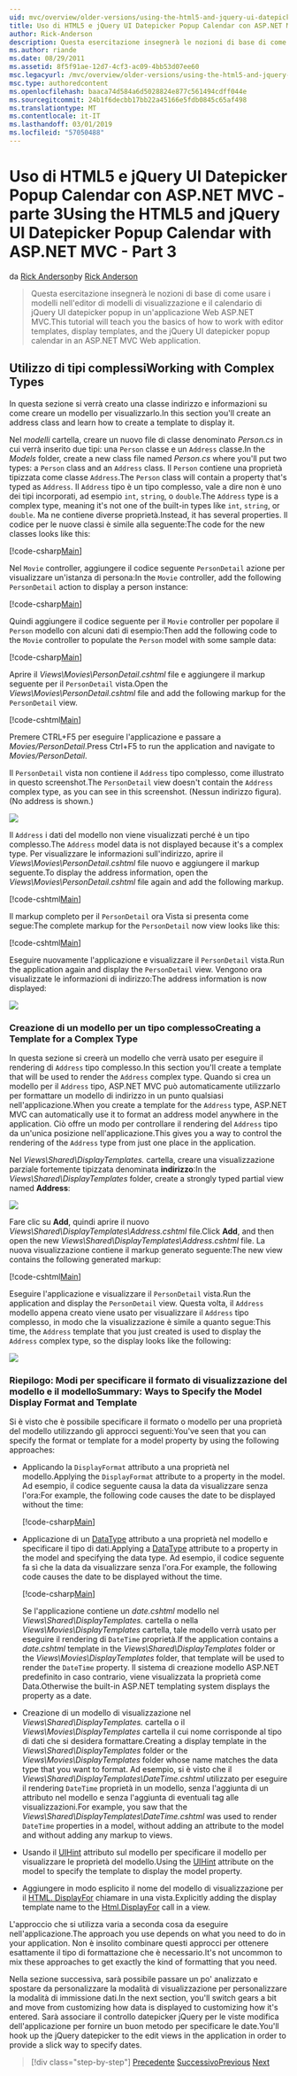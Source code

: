 ```yaml
---
uid: mvc/overview/older-versions/using-the-html5-and-jquery-ui-datepicker-popup-calendar-with-aspnet-mvc/using-the-html5-and-jquery-ui-datepicker-popup-calendar-with-aspnet-mvc-part-3
title: Uso di HTML5 e jQuery UI Datepicker Popup Calendar con ASP.NET MVC - parte 3 | Microsoft Docs
author: Rick-Anderson
description: Questa esercitazione insegnerà le nozioni di base di come usare i modelli nell'editor di modelli di visualizzazione e il calendario jQuery UI datepicker popup in MV un ASP.NET...
ms.author: riande
ms.date: 08/29/2011
ms.assetid: 8f5f91ae-12d7-4cf3-ac09-4bb53d07ee60
msc.legacyurl: /mvc/overview/older-versions/using-the-html5-and-jquery-ui-datepicker-popup-calendar-with-aspnet-mvc/using-the-html5-and-jquery-ui-datepicker-popup-calendar-with-aspnet-mvc-part-3
msc.type: authoredcontent
ms.openlocfilehash: baaca74d584a6d5028824e877c561494cdff044e
ms.sourcegitcommit: 24b1f6decbb17bb22a45166e5fdb0845c65af498
ms.translationtype: MT
ms.contentlocale: it-IT
ms.lasthandoff: 03/01/2019
ms.locfileid: "57050488"
---
```

<a name="using-the-html5-and-jquery-ui-datepicker-popup-calendar-with-aspnet-mvc---part-3"></a><span data-ttu-id="36946-103">Uso di HTML5 e jQuery UI Datepicker Popup Calendar con ASP.NET MVC - parte 3</span><span class="sxs-lookup"><span data-stu-id="36946-103">Using the HTML5 and jQuery UI Datepicker Popup Calendar with ASP.NET MVC - Part 3</span></span>
====================
<span data-ttu-id="36946-104">da [Rick Anderson]((https://twitter.com/RickAndMSFT))</span><span class="sxs-lookup"><span data-stu-id="36946-104">by [Rick Anderson]((https://twitter.com/RickAndMSFT))</span></span>

> <span data-ttu-id="36946-105">Questa esercitazione insegnerà le nozioni di base di come usare i modelli nell'editor di modelli di visualizzazione e il calendario di jQuery UI datepicker popup in un'applicazione Web ASP.NET MVC.</span><span class="sxs-lookup"><span data-stu-id="36946-105">This tutorial will teach you the basics of how to work with editor templates, display templates, and the jQuery UI datepicker popup calendar in an ASP.NET MVC Web application.</span></span>


## <a name="working-with-complex-types"></a><span data-ttu-id="36946-106">Utilizzo di tipi complessi</span><span class="sxs-lookup"><span data-stu-id="36946-106">Working with Complex Types</span></span>

<span data-ttu-id="36946-107">In questa sezione si verrà creato una classe indirizzo e informazioni su come creare un modello per visualizzarlo.</span><span class="sxs-lookup"><span data-stu-id="36946-107">In this section you'll create an address class and learn how to create a template to display it.</span></span>

<span data-ttu-id="36946-108">Nel *modelli* cartella, creare un nuovo file di classe denominato *Person.cs* in cui verrà inserito due tipi: una `Person` classe e un `Address` classe.</span><span class="sxs-lookup"><span data-stu-id="36946-108">In the *Models* folder, create a new class file named *Person.cs* where you'll put two types: a `Person` class and an `Address` class.</span></span> <span data-ttu-id="36946-109">Il `Person` contiene una proprietà tipizzata come classe `Address`.</span><span class="sxs-lookup"><span data-stu-id="36946-109">The `Person` class will contain a property that's typed as `Address`.</span></span> <span data-ttu-id="36946-110">Il `Address` tipo è un tipo complesso, vale a dire non è uno dei tipi incorporati, ad esempio `int`, `string`, o `double`.</span><span class="sxs-lookup"><span data-stu-id="36946-110">The `Address` type is a complex type, meaning it's not one of the built-in types like `int`, `string`, or `double`.</span></span> <span data-ttu-id="36946-111">Ma ne contiene diverse proprietà.</span><span class="sxs-lookup"><span data-stu-id="36946-111">Instead, it has several properties.</span></span> <span data-ttu-id="36946-112">Il codice per le nuove classi è simile alla seguente:</span><span class="sxs-lookup"><span data-stu-id="36946-112">The code for the new classes looks like this:</span></span>

[!code-csharp[Main](using-the-html5-and-jquery-ui-datepicker-popup-calendar-with-aspnet-mvc-part-3/samples/sample1.cs)]

<span data-ttu-id="36946-113">Nel `Movie` controller, aggiungere il codice seguente `PersonDetail` azione per visualizzare un'istanza di persona:</span><span class="sxs-lookup"><span data-stu-id="36946-113">In the `Movie` controller, add the following `PersonDetail` action to display a person instance:</span></span>

[!code-csharp[Main](using-the-html5-and-jquery-ui-datepicker-popup-calendar-with-aspnet-mvc-part-3/samples/sample2.cs)]

<span data-ttu-id="36946-114">Quindi aggiungere il codice seguente per il `Movie` controller per popolare il `Person` modello con alcuni dati di esempio:</span><span class="sxs-lookup"><span data-stu-id="36946-114">Then add the following code to the `Movie` controller to populate the `Person` model with some sample data:</span></span>

[!code-csharp[Main](using-the-html5-and-jquery-ui-datepicker-popup-calendar-with-aspnet-mvc-part-3/samples/sample3.cs)]

<span data-ttu-id="36946-115">Aprire il *Views\Movies\PersonDetail.cshtml* file e aggiungere il markup seguente per il `PersonDetail` vista.</span><span class="sxs-lookup"><span data-stu-id="36946-115">Open the *Views\Movies\PersonDetail.cshtml* file and add the following markup for the `PersonDetail` view.</span></span>

[!code-cshtml[Main](using-the-html5-and-jquery-ui-datepicker-popup-calendar-with-aspnet-mvc-part-3/samples/sample4.cshtml)]

<span data-ttu-id="36946-116">Premere CTRL+F5 per eseguire l'applicazione e passare a *Movies/PersonDetail*.</span><span class="sxs-lookup"><span data-stu-id="36946-116">Press Ctrl+F5 to run the application and navigate to *Movies/PersonDetail*.</span></span>

<span data-ttu-id="36946-117">Il `PersonDetail` vista non contiene il `Address` tipo complesso, come illustrato in questo screenshot.</span><span class="sxs-lookup"><span data-stu-id="36946-117">The `PersonDetail` view doesn't contain the `Address` complex type, as you can see in this screenshot.</span></span> <span data-ttu-id="36946-118">(Nessun indirizzo figura).</span><span class="sxs-lookup"><span data-stu-id="36946-118">(No address is shown.)</span></span>

![](using-the-html5-and-jquery-ui-datepicker-popup-calendar-with-aspnet-mvc-part-3/_static/image1.png)

<span data-ttu-id="36946-119">Il `Address` i dati del modello non viene visualizzati perché è un tipo complesso.</span><span class="sxs-lookup"><span data-stu-id="36946-119">The `Address` model data is not displayed because it's a complex type.</span></span> <span data-ttu-id="36946-120">Per visualizzare le informazioni sull'indirizzo, aprire il *Views\Movies\PersonDetail.cshtml* file nuovo e aggiungere il markup seguente.</span><span class="sxs-lookup"><span data-stu-id="36946-120">To display the address information, open the *Views\Movies\PersonDetail.cshtml* file again and add the following markup.</span></span>

[!code-cshtml[Main](using-the-html5-and-jquery-ui-datepicker-popup-calendar-with-aspnet-mvc-part-3/samples/sample5.cshtml)]

<span data-ttu-id="36946-121">Il markup completo per il `PersonDetail` ora Vista si presenta come segue:</span><span class="sxs-lookup"><span data-stu-id="36946-121">The complete markup for the `PersonDetail` now view looks like this:</span></span>

[!code-cshtml[Main](using-the-html5-and-jquery-ui-datepicker-popup-calendar-with-aspnet-mvc-part-3/samples/sample6.cshtml)]

<span data-ttu-id="36946-122">Eseguire nuovamente l'applicazione e visualizzare il `PersonDetail` vista.</span><span class="sxs-lookup"><span data-stu-id="36946-122">Run the application again and display the `PersonDetail` view.</span></span> <span data-ttu-id="36946-123">Vengono ora visualizzate le informazioni di indirizzo:</span><span class="sxs-lookup"><span data-stu-id="36946-123">The address information is now displayed:</span></span>

![](using-the-html5-and-jquery-ui-datepicker-popup-calendar-with-aspnet-mvc-part-3/_static/image2.png)

### <a name="creating-a-template-for-a-complex-type"></a><span data-ttu-id="36946-124">Creazione di un modello per un tipo complesso</span><span class="sxs-lookup"><span data-stu-id="36946-124">Creating a Template for a Complex Type</span></span>

<span data-ttu-id="36946-125">In questa sezione si creerà un modello che verrà usato per eseguire il rendering di `Address` tipo complesso.</span><span class="sxs-lookup"><span data-stu-id="36946-125">In this section you'll create a template that will be used to render the `Address` complex type.</span></span> <span data-ttu-id="36946-126">Quando si crea un modello per il `Address` tipo, ASP.NET MVC può automaticamente utilizzarlo per formattare un modello di indirizzo in un punto qualsiasi nell'applicazione.</span><span class="sxs-lookup"><span data-stu-id="36946-126">When you create a template for the `Address` type, ASP.NET MVC can automatically use it to format an address model anywhere in the application.</span></span> <span data-ttu-id="36946-127">Ciò offre un modo per controllare il rendering del `Address` tipo da un'unica posizione nell'applicazione.</span><span class="sxs-lookup"><span data-stu-id="36946-127">This gives you a way to control the rendering of the `Address` type from just one place in the application.</span></span>

<span data-ttu-id="36946-128">Nel *Views\Shared\DisplayTemplates.* cartella, creare una visualizzazione parziale fortemente tipizzata denominata **indirizzo**:</span><span class="sxs-lookup"><span data-stu-id="36946-128">In the *Views\Shared\DisplayTemplates* folder, create a strongly typed partial view named **Address**:</span></span>

![](using-the-html5-and-jquery-ui-datepicker-popup-calendar-with-aspnet-mvc-part-3/_static/image3.png)

<span data-ttu-id="36946-129">Fare clic su **Add**, quindi aprire il nuovo *Views\Shared\DisplayTemplates\Address.cshtml* file.</span><span class="sxs-lookup"><span data-stu-id="36946-129">Click **Add**, and then open the new *Views\Shared\DisplayTemplates\Address.cshtml* file.</span></span> <span data-ttu-id="36946-130">La nuova visualizzazione contiene il markup generato seguente:</span><span class="sxs-lookup"><span data-stu-id="36946-130">The new view contains the following generated markup:</span></span>

[!code-cshtml[Main](using-the-html5-and-jquery-ui-datepicker-popup-calendar-with-aspnet-mvc-part-3/samples/sample7.cshtml)]

<span data-ttu-id="36946-131">Eseguire l'applicazione e visualizzare il `PersonDetail` vista.</span><span class="sxs-lookup"><span data-stu-id="36946-131">Run the application and display the `PersonDetail` view.</span></span> <span data-ttu-id="36946-132">Questa volta, il `Address` modello appena creato viene usato per visualizzare il `Address` tipo complesso, in modo che la visualizzazione è simile a quanto segue:</span><span class="sxs-lookup"><span data-stu-id="36946-132">This time, the `Address` template that you just created is used to display the `Address` complex type, so the display looks like the following:</span></span>

![](using-the-html5-and-jquery-ui-datepicker-popup-calendar-with-aspnet-mvc-part-3/_static/image4.png)

### <a name="summary-ways-to-specify-the-model-display-format-and-template"></a><span data-ttu-id="36946-133">Riepilogo: Modi per specificare il formato di visualizzazione del modello e il modello</span><span class="sxs-lookup"><span data-stu-id="36946-133">Summary: Ways to Specify the Model Display Format and Template</span></span>

<span data-ttu-id="36946-134">Si è visto che è possibile specificare il formato o modello per una proprietà del modello utilizzando gli approcci seguenti:</span><span class="sxs-lookup"><span data-stu-id="36946-134">You've seen that you can specify the format or template for a model property by using the following approaches:</span></span>

- <span data-ttu-id="36946-135">Applicando la `DisplayFormat` attributo a una proprietà nel modello.</span><span class="sxs-lookup"><span data-stu-id="36946-135">Applying the `DisplayFormat` attribute to a property in the model.</span></span> <span data-ttu-id="36946-136">Ad esempio, il codice seguente causa la data da visualizzare senza l'ora:</span><span class="sxs-lookup"><span data-stu-id="36946-136">For example, the following code causes the date to be displayed without the time:</span></span>

    [!code-csharp[Main](using-the-html5-and-jquery-ui-datepicker-popup-calendar-with-aspnet-mvc-part-3/samples/sample8.cs)]
- <span data-ttu-id="36946-137">Applicazione di un [DataType](https://msdn.microsoft.com/library/system.componentmodel.dataannotations.datatype.aspx) attributo a una proprietà nel modello e specificare il tipo di dati.</span><span class="sxs-lookup"><span data-stu-id="36946-137">Applying a [DataType](https://msdn.microsoft.com/library/system.componentmodel.dataannotations.datatype.aspx) attribute to a property in the model and specifying the data type.</span></span> <span data-ttu-id="36946-138">Ad esempio, il codice seguente fa sì che la data da visualizzare senza l'ora.</span><span class="sxs-lookup"><span data-stu-id="36946-138">For example, the following code causes the date to be displayed without the time.</span></span>

    [!code-csharp[Main](using-the-html5-and-jquery-ui-datepicker-popup-calendar-with-aspnet-mvc-part-3/samples/sample9.cs)]

    <span data-ttu-id="36946-139">Se l'applicazione contiene un *date.cshtml* modello nel *Views\Shared\DisplayTemplates.* cartella o nella *Views\Movies\DisplayTemplates* cartella, tale modello verrà usato per eseguire il rendering di `DateTime` proprietà.</span><span class="sxs-lookup"><span data-stu-id="36946-139">If the application contains a *date.cshtml* template in the *Views\Shared\DisplayTemplates* folder or the *Views\Movies\DisplayTemplates* folder, that template will be used to render the `DateTime` property.</span></span> <span data-ttu-id="36946-140">Il sistema di creazione modello ASP.NET predefinito in caso contrario, viene visualizzata la proprietà come Data.</span><span class="sxs-lookup"><span data-stu-id="36946-140">Otherwise the built-in ASP.NET templating system displays the property as a date.</span></span>
- <span data-ttu-id="36946-141">Creazione di un modello di visualizzazione nel *Views\Shared\DisplayTemplates.* cartella o il *Views\Movies\DisplayTemplates* cartella il cui nome corrisponde al tipo di dati che si desidera formattare.</span><span class="sxs-lookup"><span data-stu-id="36946-141">Creating a display template in the *Views\Shared\DisplayTemplates* folder or the *Views\Movies\DisplayTemplates* folder whose name matches the data type that you want to format.</span></span> <span data-ttu-id="36946-142">Ad esempio, si è visto che il *Views\Shared\DisplayTemplates\DateTime.cshtml* utilizzato per eseguire il rendering `DateTime` proprietà in un modello, senza l'aggiunta di un attributo nel modello e senza l'aggiunta di eventuali tag alle visualizzazioni.</span><span class="sxs-lookup"><span data-stu-id="36946-142">For example, you saw that the *Views\Shared\DisplayTemplates\DateTime.cshtml* was used to render `DateTime` properties in a model, without adding an attribute to the model and without adding any markup to views.</span></span>
- <span data-ttu-id="36946-143">Usando il [UIHint](https://msdn.microsoft.com/library/system.componentmodel.dataannotations.uihintattribute.uihint.aspx) attributo sul modello per specificare il modello per visualizzare le proprietà del modello.</span><span class="sxs-lookup"><span data-stu-id="36946-143">Using the [UIHint](https://msdn.microsoft.com/library/system.componentmodel.dataannotations.uihintattribute.uihint.aspx) attribute on the model to specify the template to display the model property.</span></span>
- <span data-ttu-id="36946-144">Aggiungere in modo esplicito il nome del modello di visualizzazione per il [HTML. DisplayFor](https://msdn.microsoft.com/library/ee407420.aspx) chiamare in una vista.</span><span class="sxs-lookup"><span data-stu-id="36946-144">Explicitly adding the display template name to the [Html.DisplayFor](https://msdn.microsoft.com/library/ee407420.aspx) call in a view.</span></span>

<span data-ttu-id="36946-145">L'approccio che si utilizza varia a seconda cosa da eseguire nell'applicazione.</span><span class="sxs-lookup"><span data-stu-id="36946-145">The approach you use depends on what you need to do in your application.</span></span> <span data-ttu-id="36946-146">Non è insolito combinare questi approcci per ottenere esattamente il tipo di formattazione che è necessario.</span><span class="sxs-lookup"><span data-stu-id="36946-146">It's not uncommon to mix these approaches to get exactly the kind of formatting that you need.</span></span>

<span data-ttu-id="36946-147">Nella sezione successiva, sarà possibile passare un po' analizzato e spostare da personalizzare la modalità di visualizzazione per personalizzare la modalità di immissione dati.</span><span class="sxs-lookup"><span data-stu-id="36946-147">In the next section, you'll switch gears a bit and move from customizing how data is displayed to customizing how it's entered.</span></span> <span data-ttu-id="36946-148">Sarà associare il controllo datepicker jQuery per le viste modifica dell'applicazione per fornire un buon metodo per specificare le date.</span><span class="sxs-lookup"><span data-stu-id="36946-148">You'll hook up the jQuery datepicker to the edit views in the application in order to provide a slick way to specify dates.</span></span>

> [!div class="step-by-step"]
> <span data-ttu-id="36946-149">[Precedente](using-the-html5-and-jquery-ui-datepicker-popup-calendar-with-aspnet-mvc-part-2.md)
> [Successivo](using-the-html5-and-jquery-ui-datepicker-popup-calendar-with-aspnet-mvc-part-4.md)</span><span class="sxs-lookup"><span data-stu-id="36946-149">[Previous](using-the-html5-and-jquery-ui-datepicker-popup-calendar-with-aspnet-mvc-part-2.md)
[Next](using-the-html5-and-jquery-ui-datepicker-popup-calendar-with-aspnet-mvc-part-4.md)</span></span>
